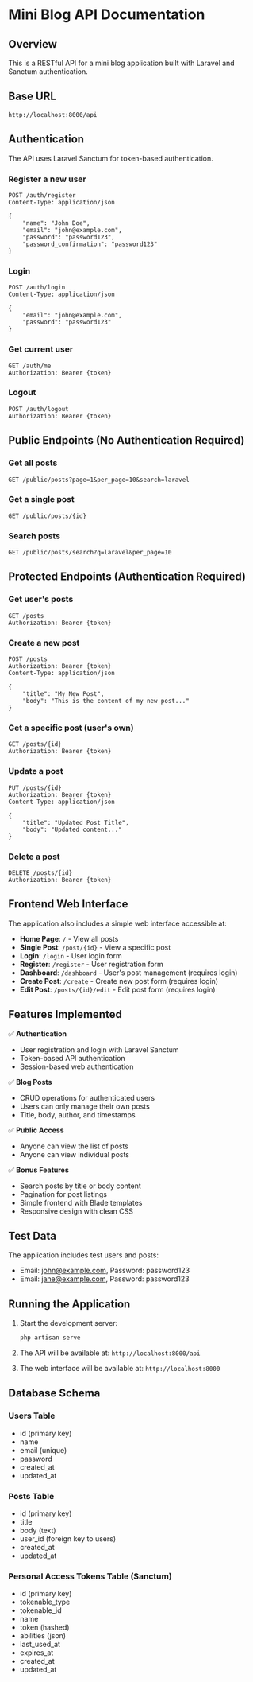 # Mini Blog API Documentation

## Overview
This is a RESTful API for a mini blog application built with Laravel and Sanctum authentication.

## Base URL
```
http://localhost:8000/api
```

## Authentication
The API uses Laravel Sanctum for token-based authentication.

### Register a new user
```http
POST /auth/register
Content-Type: application/json

{
    "name": "John Doe",
    "email": "john@example.com",
    "password": "password123",
    "password_confirmation": "password123"
}
```

### Login
```http
POST /auth/login
Content-Type: application/json

{
    "email": "john@example.com",
    "password": "password123"
}
```

### Get current user
```http
GET /auth/me
Authorization: Bearer {token}
```

### Logout
```http
POST /auth/logout
Authorization: Bearer {token}
```

## Public Endpoints (No Authentication Required)

### Get all posts
```http
GET /public/posts?page=1&per_page=10&search=laravel
```

### Get a single post
```http
GET /public/posts/{id}
```

### Search posts
```http
GET /public/posts/search?q=laravel&per_page=10
```

## Protected Endpoints (Authentication Required)

### Get user's posts
```http
GET /posts
Authorization: Bearer {token}
```

### Create a new post
```http
POST /posts
Authorization: Bearer {token}
Content-Type: application/json

{
    "title": "My New Post",
    "body": "This is the content of my new post..."
}
```

### Get a specific post (user's own)
```http
GET /posts/{id}
Authorization: Bearer {token}
```

### Update a post
```http
PUT /posts/{id}
Authorization: Bearer {token}
Content-Type: application/json

{
    "title": "Updated Post Title",
    "body": "Updated content..."
}
```

### Delete a post
```http
DELETE /posts/{id}
Authorization: Bearer {token}
```

## Frontend Web Interface

The application also includes a simple web interface accessible at:

- **Home Page**: `/` - View all posts
- **Single Post**: `/post/{id}` - View a specific post
- **Login**: `/login` - User login form
- **Register**: `/register` - User registration form
- **Dashboard**: `/dashboard` - User's post management (requires login)
- **Create Post**: `/create` - Create new post form (requires login)
- **Edit Post**: `/posts/{id}/edit` - Edit post form (requires login)

## Features Implemented

✅ **Authentication**
- User registration and login with Laravel Sanctum
- Token-based API authentication
- Session-based web authentication

✅ **Blog Posts**
- CRUD operations for authenticated users
- Users can only manage their own posts
- Title, body, author, and timestamps

✅ **Public Access**
- Anyone can view the list of posts
- Anyone can view individual posts

✅ **Bonus Features**
- Search posts by title or body content
- Pagination for post listings
- Simple frontend with Blade templates
- Responsive design with clean CSS

## Test Data
The application includes test users and posts:
- Email: john@example.com, Password: password123
- Email: jane@example.com, Password: password123

## Running the Application

1. Start the development server:
   ```bash
   php artisan serve
   ```

2. The API will be available at: `http://localhost:8000/api`
3. The web interface will be available at: `http://localhost:8000`

## Database Schema

### Users Table
- id (primary key)
- name
- email (unique)
- password
- created_at
- updated_at

### Posts Table
- id (primary key)
- title
- body (text)
- user_id (foreign key to users)
- created_at
- updated_at

### Personal Access Tokens Table (Sanctum)
- id (primary key)
- tokenable_type
- tokenable_id
- name
- token (hashed)
- abilities (json)
- last_used_at
- expires_at
- created_at
- updated_at
